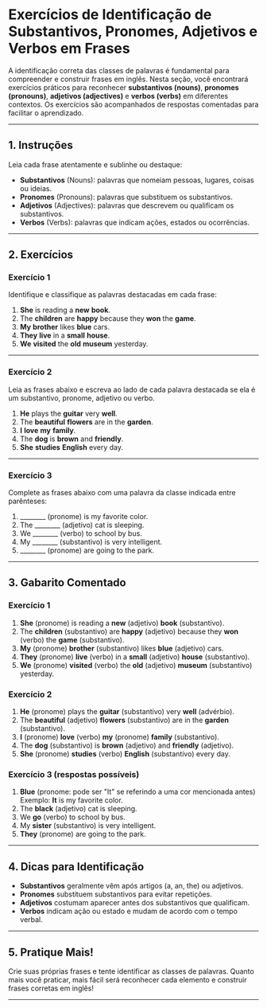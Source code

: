 
# Exercícios de Identificação de Substantivos, Pronomes, Adjetivos e Verbos em Frases

A identificação correta das classes de palavras é fundamental para compreender e construir frases em inglês. Nesta seção, você encontrará exercícios práticos para reconhecer **substantivos (nouns)**, **pronomes (pronouns)**, **adjetivos (adjectives)** e **verbos (verbs)** em diferentes contextos. Os exercícios são acompanhados de respostas comentadas para facilitar o aprendizado.

---

## 1. Instruções

Leia cada frase atentamente e sublinhe ou destaque:

- **Substantivos** (Nouns): palavras que nomeiam pessoas, lugares, coisas ou ideias.
- **Pronomes** (Pronouns): palavras que substituem os substantivos.
- **Adjetivos** (Adjectives): palavras que descrevem ou qualificam os substantivos.
- **Verbos** (Verbs): palavras que indicam ações, estados ou ocorrências.

---

## 2. Exercícios

### Exercício 1

Identifique e classifique as palavras destacadas em cada frase:

1. **She** is reading a **new** **book**.
2. The **children** are **happy** because they **won** the **game**.
3. **My** **brother** likes **blue** cars.
4. **They** **live** in a **small** **house**.
5. **We** **visited** the **old** **museum** yesterday.

---

### Exercício 2

Leia as frases abaixo e escreva ao lado de cada palavra destacada se ela é um substantivo, pronome, adjetivo ou verbo.

1. **He** plays the **guitar** very **well**.
2. The **beautiful** **flowers** are in the **garden**.
3. **I** **love** **my** **family**.
4. The **dog** is **brown** and **friendly**.
5. **She** **studies** **English** every day.

---

### Exercício 3

Complete as frases abaixo com uma palavra da classe indicada entre parênteses:

1. ________ (pronome) is my favorite color.
2. The ________ (adjetivo) cat is sleeping.
3. We ________ (verbo) to school by bus.
4. My ________ (substantivo) is very intelligent.
5. ________ (pronome) are going to the park.

---

## 3. Gabarito Comentado

### Exercício 1

1. **She** (pronome) is reading a **new** (adjetivo) **book** (substantivo).
2. The **children** (substantivo) are **happy** (adjetivo) because they **won** (verbo) the **game** (substantivo).
3. **My** (pronome) **brother** (substantivo) likes **blue** (adjetivo) cars.
4. **They** (pronome) **live** (verbo) in a **small** (adjetivo) **house** (substantivo).
5. **We** (pronome) **visited** (verbo) the **old** (adjetivo) **museum** (substantivo) yesterday.

### Exercício 2

1. **He** (pronome) plays the **guitar** (substantivo) very **well** (advérbio).
2. The **beautiful** (adjetivo) **flowers** (substantivo) are in the **garden** (substantivo).
3. **I** (pronome) **love** (verbo) **my** (pronome) **family** (substantivo).
4. The **dog** (substantivo) is **brown** (adjetivo) and **friendly** (adjetivo).
5. **She** (pronome) **studies** (verbo) **English** (substantivo) every day.

### Exercício 3 (respostas possíveis)

1. **Blue** (pronome: pode ser "It" se referindo a uma cor mencionada antes)  
   Exemplo: **It** is my favorite color.
2. The **black** (adjetivo) cat is sleeping.
3. We **go** (verbo) to school by bus.
4. My **sister** (substantivo) is very intelligent.
5. **They** (pronome) are going to the park.

---

## 4. Dicas para Identificação

- **Substantivos** geralmente vêm após artigos (a, an, the) ou adjetivos.
- **Pronomes** substituem substantivos para evitar repetições.
- **Adjetivos** costumam aparecer antes dos substantivos que qualificam.
- **Verbos** indicam ação ou estado e mudam de acordo com o tempo verbal.

---

## 5. Pratique Mais!

Crie suas próprias frases e tente identificar as classes de palavras. Quanto mais você praticar, mais fácil será reconhecer cada elemento e construir frases corretas em inglês!

---
```